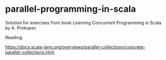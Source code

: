 # parallel-programming-in-scala
Solution for exercises from book Learning Concurrent Programming in Scala by A. Prokopec

Reading:

https://docs.scala-lang.org/overviews/parallel-collections/concrete-parallel-collections.html
